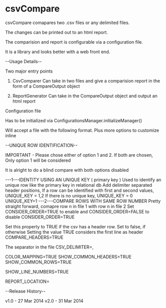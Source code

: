 csvCompare
==========

csvCompare comapares two .csv files or any delimited files. 

The changes can be printed out to an html report.

The comparision and report is configurable via a configuration file. 

It is a library and looks better with a web front end. 

--Usage Details--

Two major entry points

1) CsvComparer
    Can take in two files and give a comparision report in the form of a CompareOutput object

2) ReportGenerator
    Can take in the CompareOutput object and output an html report

Configuration file 

Has to be initialized via ConfigurationsManager.initializeManager()

Will accept a file with the following format. Plus more options to customize inline

--UNIQUE ROW IDENTIFICATION--

IMPORTANT - Please chose either of option 1 and 2. 
If both are chosen, Only option 1 will be considered

It is alright to do a blind compare with both options disabled

---1---IDENTITY USING AN UNIQUE KEY ( primary key )
Used to identify an unique row like the primary key in relational db
Add delimiter separated header positions,
If a row can be identified with first and second values, UNIQUE_KEY = 1,2
If there is no unique key, UNIQUE_KEY = 0
UNIQUE_KEY=1
---2---COMPARE ROWS WITH SAME ROW NUMBER 
Pretty straight forward, comapre row n in file 1 with row n in file 2
Set CONSIDER_ORDER=TRUE to enable and CONSIDER_ORDER=FALSE to disable
CONSIDER_ORDER=TRUE

Set this property to TRUE if the csv has a header row. Set to false, if otherwise
Setting the value TRUE considers the first line as header
COMPARE_HEADERS=TRUE

The separator in the file
CSV_DELIMITER=,

COLOR_MAPPING=TRUE
SHOW_COMMON_HEADERS=TRUE
SHOW_COMMON_ROWS=TRUE

SHOW_LINE_NUMBERS=TRUE

REPORT_LOCATION=<Add location here>


--Release History--

v1.0 - 27 Mar 2014
v2.0 - 31 Mar 2014

